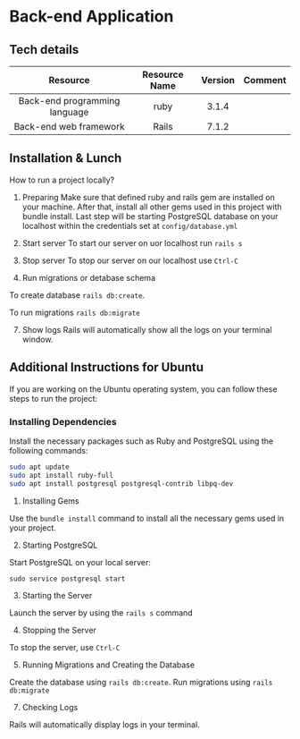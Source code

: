 # Back-end Application
## Tech details

|**Resource**|**Resource Name**|**Version**|**Comment**|
| :-: | :-: | :-: | :-: |
|Back-end programming language|ruby|3.1.4||
|Back-end web framework|Rails|7.1.2||

## Installation & Lunch

How to run a project locally?

1. Preparing
Make sure that defined ruby and rails gem are installed on your machine. After that, install all other gems used in this project with bundle install. Last step will be starting PostgreSQL database on your localhost within the credentials set at `config/database.yml`

2. Start server
To start our server on uor localhost run `rails s`

3. Stop server
To stop our server on our localhost use `Ctrl-C`

4. Run migrations or detabase schema

To create database `rails db:create`. 

To run migrations `rails db:migrate`

7. Show logs
Rails will automatically show all the logs on your terminal window.

## Additional Instructions for Ubuntu

If you are working on the Ubuntu operating system, you can follow these steps to run the project:

### Installing Dependencies
Install the necessary packages such as Ruby and PostgreSQL using the following commands:

```bash
sudo apt update
sudo apt install ruby-full
sudo apt install postgresql postgresql-contrib libpq-dev
```
1. Installing Gems

Use the `bundle install` command to install all the necessary gems used in your project.

2. Starting PostgreSQL

Start PostgreSQL on your local server:

`sudo service postgresql start`

3. Starting the Server

Launch the server by using the `rails s` command

4. Stopping the Server

To stop the server, use `Ctrl-C`

5. Running Migrations and Creating the Database

Create the database using `rails db:create`. Run migrations using `rails db:migrate`

7. Checking Logs

Rails will automatically display logs in your terminal.
